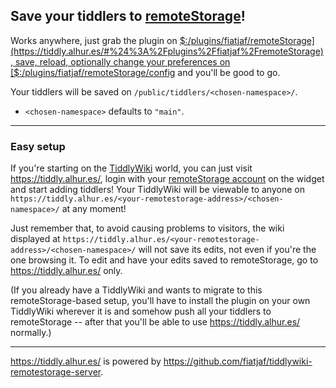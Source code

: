 ## Save your tiddlers to [remoteStorage](https://remotestorage.io/)!

Works anywhere, just grab the plugin on [$:/plugins/fiatjaf/remoteStorage](https://tiddly.alhur.es/#%24%3A%2Fplugins%2Ffiatjaf%2FremoteStorage), save, reload, optionally change your preferences on [$:/plugins/fiatjaf/remoteStorage/config](https://tiddly.alhur.es/#%24%3A%2Fplugins%2Ffiatjaf%2FremoteStorage) and you'll be good to go.

Your tiddlers will be saved on `/public/tiddlers/<chosen-namespace>/`.

  * `<chosen-namespace>` defaults to `"main"`.

---

### Easy setup

If you're starting on the [TiddlyWiki](https://tiddlywiki.com/) world, you can just visit https://tiddly.alhur.es/, login with your [remoteStorage account](https://wiki.remotestorage.io/Servers) on the widget and start adding tiddlers! Your TiddlyWiki will be viewable to anyone on `https://tiddly.alhur.es/<your-remotestorage-address>/<chosen-namespace>/` at any moment!

Just remember that, to avoid causing problems to visitors, the wiki displayed at `https://tiddly.alhur.es/<your-remotestorage-address>/<chosen-namespace>/` will not save its edits, not even if you're the one browsing it. To edit and have your edits saved to remoteStorage, go to https://tiddly.alhur.es/ only.

(If you already have a TiddlyWiki and wants to migrate to this remoteStorage-based setup, you'll have to install the plugin on your own TiddlyWiki wherever it is and somehow push all your tiddlers to remoteStorage -- after that you'll be able to use https://tiddly.alhur.es/ normally.)

---

https://tiddly.alhur.es/ is powered by https://github.com/fiatjaf/tiddlywiki-remotestorage-server.
